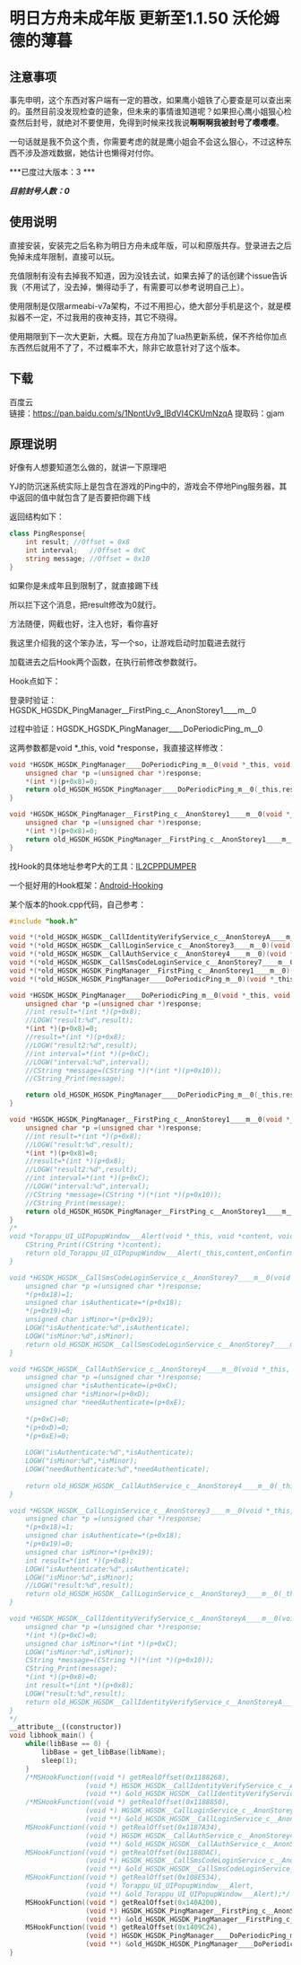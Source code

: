 # 明日方舟未成年版 更新至1.1.50 沃伦姆德的薄暮
## 注意事项
事先申明，这个东西对客户端有一定的篡改，如果鹰小姐铁了心要查是可以查出来的。虽然目前没发现检查的迹象，但未来的事情谁知道呢？如果担心鹰小姐狠心检查然后封号，就绝对不要使用，免得到时候来找我说**啊啊啊我被封号了嘤嘤嘤**。  
  
一句话就是我不负这个责，你需要考虑的就是鹰小姐会不会这么狠心，不过这种东西不涉及游戏数据，她估计也懒得对付你。

***已度过大版本：3 ***

***目前封号人数：0***

## 使用说明
直接安装，安装完之后名称为明日方舟未成年版，可以和原版共存。登录进去之后免掉未成年限制，直接可以玩。
    
充值限制有没有去掉我不知道，因为没钱去试，如果去掉了的话创建个issue告诉我（不用试了，没去掉，懒得动手了，有需要可以参考说明自己上）。
    
使用限制是仅限armeabi-v7a架构，不过不用担心，绝大部分手机是这个，就是模拟器不一定，不过我用的夜神支持，其它不晓得。  
  
使用期限到下一次大更新，大概。现在方舟加了lua热更新系统，保不齐给你加点东西然后就用不了了，不过概率不大，除非它故意针对了这个版本。

## 下载
百度云  
链接：https://pan.baidu.com/s/1NpntUv9_IBdVI4CKUmNzqA 提取码：gjam  

## 原理说明
好像有人想要知道怎么做的，就讲一下原理吧

YJ的防沉迷系统实际上是包含在游戏的Ping中的，游戏会不停地Ping服务器，其中返回的值中就包含了是否要把你踢下线

返回结构如下：

```csharp
class PingResponse{
	int result;	//Offset = 0x8
	int interval;	//Offset = 0xC
	string message;	//Offset = 0x10
}
```

如果你是未成年且到限制了，就直接踢下线

所以拦下这个消息，把result修改为0就行。

方法随便，网截也好，注入也好，看你喜好

我这里介绍我的这个笨办法，写一个so，让游戏启动时加载进去就行

加载进去之后Hook两个函数，在执行前修改参数就行。

Hook点如下：

登录时验证：HGSDK_HGSDK_PingManager__FirstPing_c__AnonStorey1____m__0

过程中验证：HGSDK_HGSDK_PingManager____DoPeriodicPing_m__0

这两参数都是void *_this, void *response，我直接这样修改：

```cpp
void *HGSDK_HGSDK_PingManager____DoPeriodicPing_m__0(void *_this, void *response){
	unsigned char *p =(unsigned char *)response;
	*(int *)(p+0x8)=0;
	return old_HGSDK_HGSDK_PingManager____DoPeriodicPing_m__0(_this,response);
}

void *HGSDK_HGSDK_PingManager__FirstPing_c__AnonStorey1____m__0(void *_this, void *response){
	unsigned char *p =(unsigned char *)response;
	*(int *)(p+0x8)=0;
	return old_HGSDK_HGSDK_PingManager__FirstPing_c__AnonStorey1____m__0(_this,response);
}
```

找Hook的具体地址参考P大的工具：[IL2CPPDUMPER](https://github.com/Perfare/Il2CppDumper "IL2CPPDUMPER")

一个挺好用的Hook框架：[Android-Hooking](https://github.com/joeyjurjens/Android-Hooking-Template "Android-Hooking")

某个版本的hook.cpp代码，自己参考：
```cpp
#include "hook.h"

void *(*old_HGSDK_HGSDK__CallIdentityVerifyService_c__AnonStoreyA____m__0)(void *_this, void *response);
void *(*old_HGSDK_HGSDK__CallLoginService_c__AnonStorey3____m__0)(void *_this, void *response);
void *(*old_HGSDK_HGSDK__CallAuthService_c__AnonStorey4____m__0)(void *_this, void *response);
void *(*old_HGSDK_HGSDK__CallSmsCodeLoginService_c__AnonStorey7____m__0)(void *_this, void *response);
void *(*old_HGSDK_HGSDK_PingManager__FirstPing_c__AnonStorey1____m__0)(void *_this, void *response);
void *(*old_HGSDK_HGSDK_PingManager____DoPeriodicPing_m__0)(void *_this, void *response);

void *HGSDK_HGSDK_PingManager____DoPeriodicPing_m__0(void *_this, void *response){
	unsigned char *p =(unsigned char *)response;
	//int result=*(int *)(p+0x8);
	//LOGW("result:%d",result);
	*(int *)(p+0x8)=0;
	//result=*(int *)(p+0x8);
	//LOGW("result2:%d",result);
	//int interval=*(int *)(p+0xC);
	//LOGW("interval:%d",interval);
	//CString *message=(CString *)(*(int *)(p+0x10));
	//CString_Print(message);

	return old_HGSDK_HGSDK_PingManager____DoPeriodicPing_m__0(_this,response);
}

void *HGSDK_HGSDK_PingManager__FirstPing_c__AnonStorey1____m__0(void *_this, void *response){
	unsigned char *p =(unsigned char *)response;
	//int result=*(int *)(p+0x8);
	//LOGW("result:%d",result);
	*(int *)(p+0x8)=0;
	//result=*(int *)(p+0x8);
	//LOGW("result2:%d",result);
	//int interval=*(int *)(p+0xC);
	//LOGW("interval:%d",interval);
	//CString *message=(CString *)(*(int *)(p+0x10));
	//CString_Print(message);
	return old_HGSDK_HGSDK_PingManager__FirstPing_c__AnonStorey1____m__0(_this,response);
}
/*
void *Torappu_UI_UIPopupWindow___Alert(void *_this, void *content, void *onConfirm){
	CString_Print((CString *)content);
	return old_Torappu_UI_UIPopupWindow___Alert(_this,content,onConfirm);
}

void *HGSDK_HGSDK__CallSmsCodeLoginService_c__AnonStorey7____m__0(void *_this, void *response){
	unsigned char *p =(unsigned char *)response;
	*(p+0x18)=1;
	unsigned char isAuthenticate=*(p+0x18);
	*(p+0x19)=0;
	unsigned char isMinor=*(p+0x19);
	LOGW("isAuthenticate:%d",isAuthenticate);
	LOGW("isMinor:%d",isMinor);
	return old_HGSDK_HGSDK__CallSmsCodeLoginService_c__AnonStorey7____m__0(_this,response);
}

void *HGSDK_HGSDK__CallAuthService_c__AnonStorey4____m__0(void *_this, void *response){
	unsigned char *p =(unsigned char *)response;
	unsigned char *isAuthenticate=(p+0xC);
	unsigned char *isMinor=(p+0xD);
	unsigned char *needAuthenticate=(p+0xE);
	
	*(p+0xC)=0;
	*(p+0xD)=0;
	*(p+0xE)=0;
	
	LOGW("isAuthenticate:%d",*isAuthenticate);
	LOGW("isMinor:%d",*isMinor);
	LOGW("needAuthenticate:%d",*needAuthenticate);
	
	return old_HGSDK_HGSDK__CallAuthService_c__AnonStorey4____m__0(_this,response);
}

void *HGSDK_HGSDK__CallLoginService_c__AnonStorey3____m__0(void *_this, void *response){
	unsigned char *p =(unsigned char *)response;
	*(p+0x18)=1;
	unsigned char isAuthenticate=*(p+0x18);
	*(p+0x19)=0;
	unsigned char isMinor=*(p+0x19);
	int result=*(int *)(p+0x8);
	LOGW("isAuthenticate:%d",isAuthenticate);
	LOGW("isMinor:%d",isMinor);
	//LOGW("result:%d",result);
	return old_HGSDK_HGSDK__CallLoginService_c__AnonStorey3____m__0(_this,response);
}

void *HGSDK_HGSDK__CallIdentityVerifyService_c__AnonStoreyA____m__0(void *_this, void *response){
	unsigned char *p =(unsigned char *)response;
	*(int *)(p+0xC)=0;
	unsigned char isMinor=*(int *)(p+0xC);
	LOGW("isMinor:%d",isMinor);
	CString *message=(CString *)(*(int *)(p+0x10));
	CString_Print(message);
	*(int *)(p+0x8)=0;
	int result=*(int *)(p+0x8);
	LOGW("result:%d",result);
	return old_HGSDK_HGSDK__CallIdentityVerifyService_c__AnonStoreyA____m__0(_this,response);
}
*/
__attribute__((constructor))
void libhook_main() {
    while(libBase == 0) { 
        libBase = get_libBase(libName); 
        sleep(1); 
    }   
    /*MSHookFunction((void *) getRealOffset(0x1188268),
                   (void *) HGSDK_HGSDK__CallIdentityVerifyService_c__AnonStoreyA____m__0,
                   (void **) &old_HGSDK_HGSDK__CallIdentityVerifyService_c__AnonStoreyA____m__0);*/
	/*MSHookFunction((void *) getRealOffset(0x1188850),
                   (void *) HGSDK_HGSDK__CallLoginService_c__AnonStorey3____m__0,
                   (void **) &old_HGSDK_HGSDK__CallLoginService_c__AnonStorey3____m__0);	
	MSHookFunction((void *) getRealOffset(0x1187A34),
                   (void *) HGSDK_HGSDK__CallAuthService_c__AnonStorey4____m__0,
                   (void **) &old_HGSDK_HGSDK__CallAuthService_c__AnonStorey4____m__0);		
	MSHookFunction((void *) getRealOffset(0x1188DAC),
                   (void *) HGSDK_HGSDK__CallSmsCodeLoginService_c__AnonStorey7____m__0,
                   (void **) &old_HGSDK_HGSDK__CallSmsCodeLoginService_c__AnonStorey7____m__0);
	MSHookFunction((void *) getRealOffset(0x108E534),
                   (void *) Torappu_UI_UIPopupWindow___Alert,
                   (void **) &old_Torappu_UI_UIPopupWindow___Alert);*/
	MSHookFunction((void *) getRealOffset(0x140A200),
                   (void *) HGSDK_HGSDK_PingManager__FirstPing_c__AnonStorey1____m__0,
                   (void **) &old_HGSDK_HGSDK_PingManager__FirstPing_c__AnonStorey1____m__0);
	MSHookFunction((void *) getRealOffset(0x1409C24),
                   (void *) HGSDK_HGSDK_PingManager____DoPeriodicPing_m__0,
                   (void **) &old_HGSDK_HGSDK_PingManager____DoPeriodicPing_m__0);
}
```
